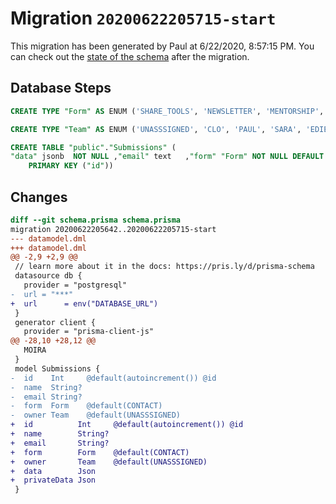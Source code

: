 # Migration `20200622205715-start`

This migration has been generated by Paul at 6/22/2020, 8:57:15 PM.
You can check out the [state of the schema](./schema.prisma) after the migration.

## Database Steps

```sql
CREATE TYPE "Form" AS ENUM ('SHARE_TOOLS', 'NEWSLETTER', 'MENTORSHIP', 'PARTNER', 'CONTACT');

CREATE TYPE "Team" AS ENUM ('UNASSSIGNED', 'CLO', 'PAUL', 'SARA', 'EDIE', 'HARRY', 'MOIRA');

CREATE TABLE "public"."Submissions" (
"data" jsonb  NOT NULL ,"email" text   ,"form" "Form" NOT NULL DEFAULT E'CONTACT',"id" SERIAL,"name" text   ,"owner" "Team" NOT NULL DEFAULT E'UNASSSIGNED',"privateData" jsonb  NOT NULL ,
    PRIMARY KEY ("id"))
```

## Changes

```diff
diff --git schema.prisma schema.prisma
migration 20200622205642..20200622205715-start
--- datamodel.dml
+++ datamodel.dml
@@ -2,9 +2,9 @@
 // learn more about it in the docs: https://pris.ly/d/prisma-schema
 datasource db {
   provider = "postgresql"
-  url = "***"
+  url      = env("DATABASE_URL")
 }
 generator client {
   provider = "prisma-client-js"
@@ -28,10 +28,12 @@
   MOIRA
 }
 model Submissions {
-  id    Int     @default(autoincrement()) @id
-  name  String?
-  email String?
-  form  Form    @default(CONTACT)
-  owner Team    @default(UNASSSIGNED)
+  id          Int     @default(autoincrement()) @id
+  name        String?
+  email       String?
+  form        Form    @default(CONTACT)
+  owner       Team    @default(UNASSSIGNED)
+  data        Json
+  privateData Json
 }
```


